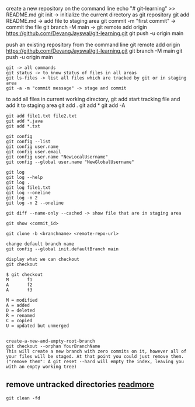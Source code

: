 create a new repository on the command line
	echo "# git-learning" >> README.md
	git init -> initialize the current directory as git repository
	git add README.md -> add file to staging area
	git commit -m "first commit" -> commit the file
	git branch -M main -> 
	git remote add origin https://github.com/DevangJayswal/git-learning.git
	git push -u origin main
	
push an existing repository from the command line
	git remote add origin https://github.com/DevangJayswal/git-learning.git
	git branch -M main
	git push -u origin main
	
	git -> all commands
	git status -> to know status of files in all areas
	git ls-files -> list all files which are tracked by git or in staging area	
	git -a -m "commit message" -> stage and commit
	
to add all files in current working directory, git add start tracking file and add it to staging area
	git add .
	git add *
	git add -A 
	
	git add file1.txt file2.txt 
	git add *.java 
	git add *.txt 
	
	git config
	git config --list
	git config user.name
	git config user.email
	git config user.name "NewLocalUsername"
	git config --global user.name "NewGlobalUsername"
	
	git log
	git log --help
	git log . 
	git log file1.txt
	git log --oneline
	git log -n 2
	git log -n 2 --oneline
	
	git diff --name-only --cached -> show file that are in staging area
	
	git show <commit_id>
	
	git clone -b <branchname> <remote-repo-url>
	
	change default branch name
	git config --global init.defaultBranch main
	
	display what we can checkout
	git checkout
	
	$ git checkout
	M       f1
	A       f2
	A       f3	
	
	M = modified
	A = added
	D = deleted
	R = renamed
	C = copied
	U = updated but unmerged
	
	
	create-a-new-and-empty-root-branch	
	git checkout --orphan YourBranchName
	This will create a new branch with zero commits on it, however all of your files will be staged. At that point you could just remove them.
	("remove them": A git reset --hard will empty the index, leaving you with an empty working tree)

## remove untracked directories [readmore](https://stackoverflow.com/questions/1499157/git-checkout-pull-doesnt-remove-directories)
`git clean -fd`